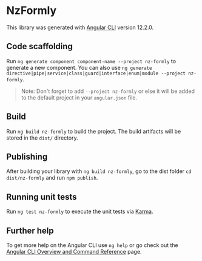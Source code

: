 # NzFormly

This library was generated with [Angular CLI](https://github.com/angular/angular-cli) version 12.2.0.

## Code scaffolding

Run `ng generate component component-name --project nz-formly` to generate a new component. You can also use `ng generate directive|pipe|service|class|guard|interface|enum|module --project nz-formly`.
> Note: Don't forget to add `--project nz-formly` or else it will be added to the default project in your `angular.json` file. 

## Build

Run `ng build nz-formly` to build the project. The build artifacts will be stored in the `dist/` directory.

## Publishing

After building your library with `ng build nz-formly`, go to the dist folder `cd dist/nz-formly` and run `npm publish`.

## Running unit tests

Run `ng test nz-formly` to execute the unit tests via [Karma](https://karma-runner.github.io).

## Further help

To get more help on the Angular CLI use `ng help` or go check out the [Angular CLI Overview and Command Reference](https://angular.io/cli) page.
